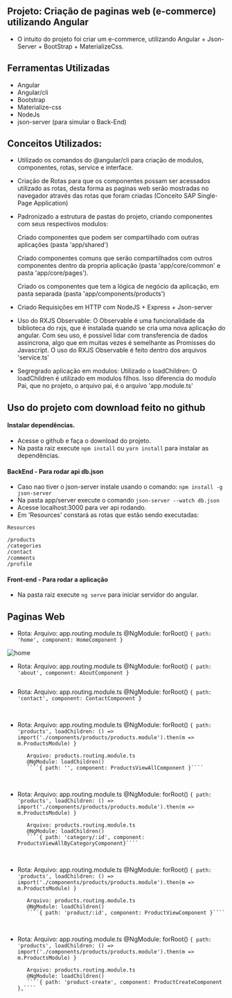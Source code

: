 ## Projeto: Criação de paginas web (e-commerce) utilizando Angular 

- O intuito do projeto foi criar um e-commerce, utilizando Angular + Json-Server + BootStrap + MaterializeCss.

## Ferramentas Utilizadas

- Angular
- Angular/cli
- Bootstrap
- Materialize-css
- NodeJs
- json-server (para simular o Back-End)

## Conceitos Utilizados:

- Utilizado os comandos do @angular/cli para criação de modulos, componentes, rotas, service e interface.

- Criação de Rotas para que os componentes possam ser acessados utilizado as rotas, desta forma
as paginas web serão mostradas no navegador através das rotas que foram criadas (Conceito SAP Single-Page Application)

- Padronizado a estrutura de pastas do projeto, criando componentes com seus respectivos modulos:
 
    Criado componentes que podem ser compartilhado com outras aplicações (pasta 'app/shared')

    Criado componentes comuns que serão compartilhados com outros componentes dentro da propria aplicação (pasta 'app/core/common' e pasta 'app/core/pages').

    Criado os componentes que tem a lógica de negócio da aplicação, em pasta separada (pasta 'app/components/products')

- Criado Requisições em HTTP com NodeJS + Express + Json-server

- Uso do RXJS Observable: O Observable é uma funcionalidade da biblioteca do rxjs, que é instalada quando se cria uma nova aplicação do angular. Com seu uso, é possivel lidar com transferencia de dados assincrona, algo que em muitas vezes é semelhante as Promisses do Javascript. O uso do RXJS Observable é feito dentro dos arquivos 'service.ts'

- Segregrado aplicação em modulos: Utilizado o loadChildren: O loadChildren é utilizado em modulos filhos. Isso diferencia do modulo Pai, que no projeto, o arquivo pai, é o arquivo 'app.module.ts'


## Uso do projeto com download feito no github

#### Instalar dependências.

- Acesse o github e faça o download do projeto. 
- Na pasta raiz execute `npm install` ou `yarn install` para instalar as dependências.

#### BackEnd - Para rodar api db.json

- Caso nao tiver o json-server instale usando o comando: `npm install -g json-server`
- Na pasta app/server execute o comando `json-server --watch db.json` 
- Acesse localhost:3000 para ver api rodando. 
- Em 'Resources' constará as rotas que estão sendo executadas:

````
Resources

/products
/categories
/contact
/comments
/profile 

````

#### Front-end - Para rodar a aplicação

- Na pasta raiz execute `ng serve` para iniciar servidor do angular.

## Paginas Web

- Rota: Arquivo: app.routing.module.ts 
        @NgModule: forRoot() 
        ````{ path: 'home', component: HomeComponent }````

<img src="https://github.com/camila-github/projeto-angular-ecommerce/blob/main/docs/img/img-home.png" alt="home">

- Rota:  Arquivo: app.routing.module.ts
         @NgModule: forRoot()
         ````{ path: 'about', component: AboutComponent }````

<img src="https://github.com/camila-github/projeto-angular-ecommerce/blob/main/docs/img/img-about.png" alt="" itemprop="logo">

- Rota:  Arquivo: app.routing.module.ts
         @NgModule: forRoot()
         ````{ path: 'contact', component: ContactComponent }````

<img src="https://github.com/camila-github/projeto-angular-ecommerce/blob/main/docs/img/img-contact1.png" alt="" itemprop="logo">

<img src="https://github.com/camila-github/projeto-angular-ecommerce/blob/main/docs/img/img-contact2.png" alt="" itemprop="logo">

<img src="https://github.com/camila-github/projeto-angular-ecommerce/blob/main/docs/img/img-contact3.png" alt="" itemprop="logo">

- Rota:  Arquivo: app.routing.module.ts
         @NgModule: forRoot()
         ````{
              path: 'products',
              loadChildren: () => import('./components/products/products.module').then(m => m.ProductsModule)
            }````

         Arquivo: products.routing.module.ts
         @NgModule: loadChildren()
         ````{ path: '', component: ProductsViewAllComponent }````

<img src="https://github.com/camila-github/projeto-angular-ecommerce/blob/main/docs/img/img-visualizar-todos-os-produtos1.png" alt="" itemprop="logo">

<img src="https://github.com/camila-github/projeto-angular-ecommerce/blob/main/docs/img/img-visualizar-todos-os-produtos2.png" alt="" itemprop="logo">


- Rota:  Arquivo: app.routing.module.ts
         @NgModule: forRoot()
         ````{
              path: 'products',
              loadChildren: () => import('./components/products/products.module').then(m => m.ProductsModule)
            }````

         Arquivo: products.routing.module.ts
         @NgModule: loadChildren()
         ````{ path: 'category/:id', component: ProductsViewAllByCategoryComponent}````

<img src="https://github.com/camila-github/projeto-angular-ecommerce/blob/main/docs/img/img-visualizar-por-categoria-blusas.png" alt="" itemprop="logo">

<img src="https://github.com/camila-github/projeto-angular-ecommerce/blob/main/docs/img/img-visualizar-por-categoria-sandalia.png" alt="" itemprop="logo">

- Rota:  Arquivo: app.routing.module.ts
         @NgModule: forRoot()
         ````{
              path: 'products',
              loadChildren: () => import('./components/products/products.module').then(m => m.ProductsModule)
            }````

         Arquivo: products.routing.module.ts
         @NgModule: loadChildren()
         ````{ path: 'product/:id', component: ProductViewComponent }````

<img src="https://github.com/camila-github/projeto-angular-ecommerce/blob/main/docs/img/img-visualize-detalhe-do-produto1.png" alt="" itemprop="logo">

<img src="https://github.com/camila-github/projeto-angular-ecommerce/blob/main/docs/img/img-visualize-detalhe-do-produto2.png" alt="" itemprop="logo">


- Rota:  Arquivo: app.routing.module.ts
         @NgModule: forRoot()
         ````{
              path: 'products',
              loadChildren: () => import('./components/products/products.module').then(m => m.ProductsModule)
            }````

         Arquivo: products.routing.module.ts
         @NgModule: loadChildren()
         ````{ path: 'product-create', component: ProductCreateComponent },````

<img src="https://github.com/camila-github/projeto-angular-ecommerce/blob/main/docs/img/img-criar-produto.png" alt="" itemprop="logo">
